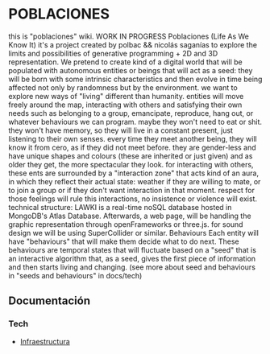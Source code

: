 # POBLACIONES

this is "poblaciones" wiki. WORK IN PROGRESS
Poblaciones (Life As We Know It) it's a project created by polbac && nicolás saganías to explore the limits and possibilities of generative programming + 2D and 3D representation. We pretend to create kind of a digital world that will be populated with autonomous entities or beings that will act as a seed: they will be born with some intrinsic characteristics and then evolve in time being affected not only by randomness but by the environment. we want to explore new ways of "living" different than humanity. entities will move freely around the map, interacting with others and satisfying their own needs such as belonging to a group, emancipate, reproduce, hang out, or whatever behaviours we can program. maybe they won't need to eat or shit. they won't have memory, so they will live in a constant present, just listening to their own senses. every time they meet another being, they will know it from cero, as if they did not meet before. they are gender-less and have unique shapes and colours (these are inherited or just given) and as older they get, the more spectacular they look. for interacting with others, these ents are surrounded by a "interaction zone" that acts kind of an aura, in which they reflect their actual state: weather if they are willing to mate, or to join a group or if they don't want interaction in that moment. respect for those feelings will rule this interactions, no insistence or violence will exist.
technical structure:
LAWKI is a real-time noSQL database hosted in MongoDB's Atlas Database. Afterwards, a web page, will be handling the graphic representation through openFrameworks or three.js.
for sound design we will be using SuperCollider or similar.
Behaviours
Each entity will have "behaviours" that will make them decide what to do next. These behaviours are temporal states that will fluctuate based on  a "seed" that is an interactive algorithm that, as a seed, gives the first piece of information and then starts living and changing.
(see more about seed and behaviours in "seeds and behaviours" in docs/tech)

## Documentación
### Tech

- [Infraestructura](docs/tech/INFREAESTRUCTURA.md)
